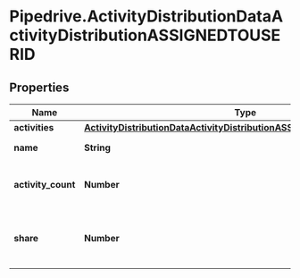 # Pipedrive.ActivityDistributionDataActivityDistributionASSIGNEDTOUSERID

## Properties

Name | Type | Description | Notes
------------ | ------------- | ------------- | -------------
**activities** | [**ActivityDistributionDataActivityDistributionASSIGNEDTOUSERIDActivities**](ActivityDistributionDataActivityDistributionASSIGNEDTOUSERIDActivities.md) |  | [optional] 
**name** | **String** | The name of the user | [optional] 
**activity_count** | **Number** | The overall count of activities for the user | [optional] 
**share** | **Number** | The percentage of activities belongs to the user | [optional] 


